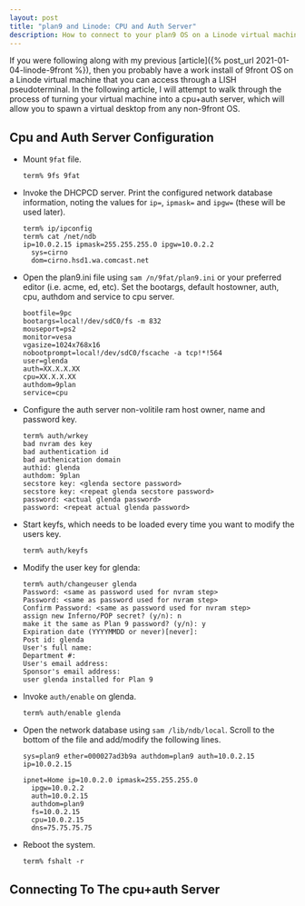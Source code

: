 ```yaml
---
layout: post
title: "plan9 and Linode: CPU and Auth Server"
description: How to connect to your plan9 OS on a Linode virtual machine 
---
```


If you were following along with my previous 
[article]({% post_url 2021-01-04-linode-9front %}), then you probably have a work 
install of 9front OS on a Linode virtual machine that you can access through a LISH
pseudoterminal. In the following article, I will attempt to walk through the process 
of turning your virtual machine into a cpu+auth server, which will allow you to 
spawn a virtual desktop from any non-9front OS.

## Cpu and Auth Server Configuration

*   Mount `9fat` file.

    ```
    term% 9fs 9fat
    ```

*   Invoke the DHCPCD server. Print the configured network database information, 
    noting the values for `ip=`, `ipmask=` and `ipgw=` (these will be used later).

    ```
    term% ip/ipconfig
    term% cat /net/ndb
    ip=10.0.2.15 ipmask=255.255.255.0 ipgw=10.0.2.2
      sys=cirno
      dom=cirno.hsd1.wa.comcast.net
    ```

*   Open the plan9.ini file using `sam /n/9fat/plan9.ini` or your preferred editor 
    (i.e. acme, ed, etc). Set the bootargs, default hostowner, auth, cpu, authdom 
    and service to cpu server.

    ```
    bootfile=9pc
    bootargs=local!/dev/sdC0/fs -m 832
    mouseport=ps2
    monitor=vesa
    vgasize=1024x768x16
    nobootprompt=local!/dev/sdC0/fscache -a tcp!*!564
    user=glenda
    auth=XX.X.X.XX
    cpu=XX.X.X.XX
    authdom=9plan
    service=cpu
    ```
    
*   Configure the auth server non-volitile ram host owner, name and password key.

    ```
    term% auth/wrkey
    bad nvram des key
    bad authentication id
    bad authenication domain
    authid: glenda
    authdom: 9plan
    secstore key: <glenda sectore password>
    secstore key: <repeat glenda secstore password>
    password: <actual glenda password>
    password: <repeat actual glenda password>
    ```

*   Start keyfs, which needs to be loaded every time you want to modify the users 
    key.

    ```
    term% auth/keyfs
    ```

*   Modify the user key for glenda:

    ```
    term% auth/changeuser glenda
    Password: <same as password used for nvram step>
    Password: <same as password used for nvram step>
    Confirm Password: <same as password used for nvram step>
    assign new Inferno/POP secret? (y/n): n
    make it the same as Plan 9 password? (y/n): y
    Expiration date (YYYYMMDD or never)[never]:
    Post id: glenda
    User's full name:
    Department #:
    User's email address:
    Sponsor's email address:
    user glenda installed for Plan 9
    ```

*   Invoke `auth/enable` on glenda.

    ```
    term% auth/enable glenda
    ```

*   Open the network database using `sam /lib/ndb/local`. Scroll to the bottom of 
    the file and add/modify the following lines. 

    ```
    sys=plan9 ether=000027ad3b9a authdom=plan9 auth=10.0.2.15 ip=10.0.2.15

    ipnet=Home ip=10.0.2.0 ipmask=255.255.255.0
      ipgw=10.0.2.2
      auth=10.0.2.15
      authdom=plan9
      fs=10.0.2.15
      cpu=10.0.2.15
      dns=75.75.75.75

    ```

*   Reboot the system.

    ```
    term% fshalt -r
    ```

## Connecting To The cpu+auth Server
